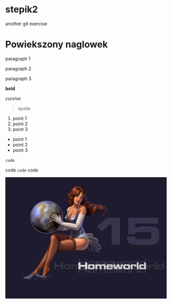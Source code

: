 # stepik2

another git exercise

# Powiekszony naglowek

paragraph 1

paragraph 2

paragraph 3

**bold**

_cursive_

> quote

1. point 1
2. point 2
3. point 3

- point 1
- point 2
- point 3

<html>
	<code>code</code>
</html>

code `code` code

![Test](https://github.com/Kordian-Dziwisz/stepik2/blob/main/homeworld_angel.jpeg 'Test')
